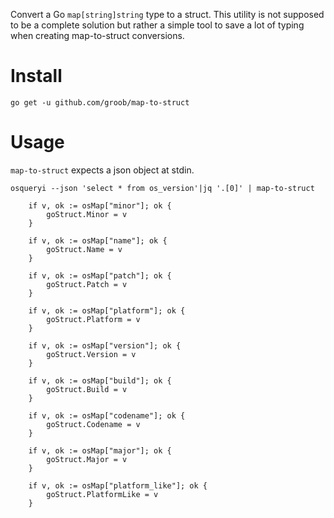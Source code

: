 Convert a Go `map[string]string` type to a struct.
This utility is not supposed to be a complete solution but rather a simple tool to save a lot of typing when creating map-to-struct conversions.

# Install

```
go get -u github.com/groob/map-to-struct
```

# Usage

`map-to-struct` expects a json object at stdin.

```
osqueryi --json 'select * from os_version'|jq '.[0]' | map-to-struct

	if v, ok := osMap["minor"]; ok {
		goStruct.Minor = v
	}

	if v, ok := osMap["name"]; ok {
		goStruct.Name = v
	}

	if v, ok := osMap["patch"]; ok {
		goStruct.Patch = v
	}

	if v, ok := osMap["platform"]; ok {
		goStruct.Platform = v
	}

	if v, ok := osMap["version"]; ok {
		goStruct.Version = v
	}

	if v, ok := osMap["build"]; ok {
		goStruct.Build = v
	}

	if v, ok := osMap["codename"]; ok {
		goStruct.Codename = v
	}

	if v, ok := osMap["major"]; ok {
		goStruct.Major = v
	}

	if v, ok := osMap["platform_like"]; ok {
		goStruct.PlatformLike = v
	}
```
